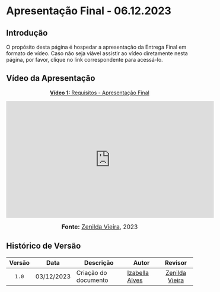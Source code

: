 # Apresentação Final - 06.12.2023

## Introdução

O propósito desta página é hospedar a apresentação da Entrega Final em formato de vídeo. Caso não seja viável assistir ao vídeo diretamente nesta página, por favor, clique no link correspondente para acessá-lo.

## Vídeo da Apresentação

<div align="center">

<p style="text-align: center"><a href="https://www.youtube.com/watch?v=VdL50AvR_1I" target="blanket"><b>Vídeo 1:</b> Requisitos - Apresentação Final</a></p>

<iframe width="560" height="315" src="https://www.youtube.com/embed/VdL50AvR_1I" title="Apresentação Final" frameborder="0" allow="accelerometer; autoplay; clipboard-write; encrypted-media; gyroscope; picture-in-picture" allowfullscreen></iframe>

<font size="3"><p style="text-align: center"><b>Fonte:</b> <a href="https://github.com/zenildavieira">Zenilda Vieira</a>, 2023</p></font>
</div >

## Histórico de Versão

|Versão|Data|Descrição|Autor|Revisor|
|:----:|----|---------|-----|:-------:|
|`1.0`|03/12/2023|Criação do documento|[Izabella Alves](https://github.com/izabellaalves)|[Zenilda Vieira](https://github.com/zenildavieira)|
